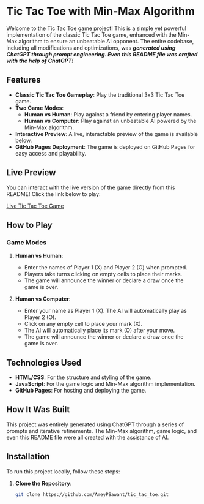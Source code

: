 # Tic Tac Toe with Min-Max Algorithm

Welcome to the Tic Tac Toe game project! This is a simple yet powerful implementation of the classic Tic Tac Toe game, enhanced with the Min-Max algorithm to ensure an unbeatable AI opponent. The entire codebase, including all modifications and optimizations, was _**generated using ChatGPT through prompt engineering. Even this README file was crafted with the help of ChatGPT!**_

## Features

- **Classic Tic Tac Toe Gameplay**: Play the traditional 3x3 Tic Tac Toe game.
- **Two Game Modes**: 
  - **Human vs Human**: Play against a friend by entering player names.
  - **Human vs Computer**: Play against an unbeatable AI powered by the Min-Max algorithm.
- **Interactive Preview**: A live, interactable preview of the game is available below.
- **GitHub Pages Deployment**: The game is deployed on GitHub Pages for easy access and playability.

## Live Preview

You can interact with the live version of the game directly from this README! Click the link below to play:

[Live Tic Tac Toe Game](https://ameypsawant.github.io/tic_tac_toe/)

## How to Play

### Game Modes

1. **Human vs Human**:
   - Enter the names of Player 1 (X) and Player 2 (O) when prompted.
   - Players take turns clicking on empty cells to place their marks.
   - The game will announce the winner or declare a draw once the game is over.

2. **Human vs Computer**:
   - Enter your name as Player 1 (X). The AI will automatically play as Player 2 (O).
   - Click on any empty cell to place your mark (X).
   - The AI will automatically place its mark (O) after your move.
   - The game will announce the winner or declare a draw once the game is over.
## Technologies Used

- **HTML/CSS**: For the structure and styling of the game.
- **JavaScript**: For the game logic and Min-Max algorithm implementation.
- **GitHub Pages**: For hosting and deploying the game.

## How It Was Built

This project was entirely generated using ChatGPT through a series of prompts and iterative refinements. The Min-Max algorithm, game logic, and even this README file were all created with the assistance of AI.

## Installation

To run this project locally, follow these steps:

1. **Clone the Repository**:
   ```bash
   git clone https://github.com/AmeyPSawant/tic_tac_toe.git
